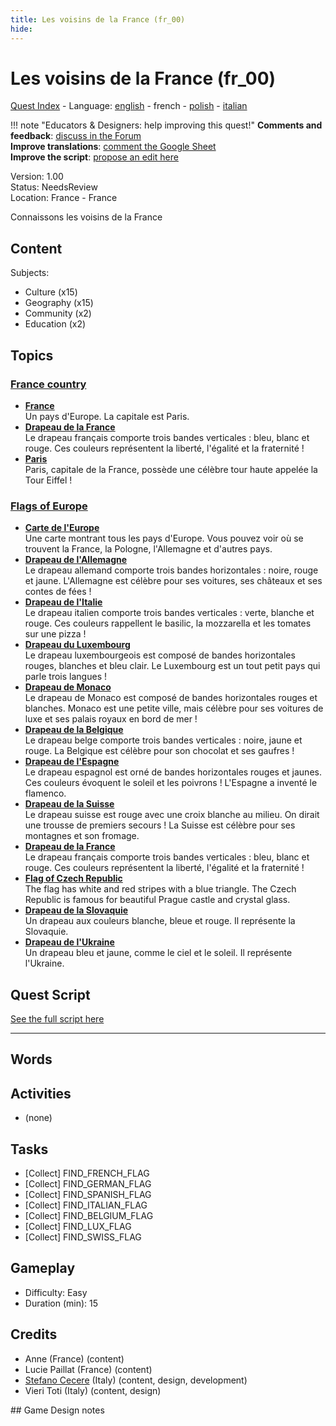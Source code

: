 ```yaml
---
title: Les voisins de la France (fr_00)
hide:
---
```


# Les voisins de la France (fr_00)
[Quest Index](./index.fr.md) - Language: [english](./fr_00.md) - french - [polish](./fr_00.pl.md) - [italian](./fr_00.it.md)

!!! note "Educators & Designers: help improving this quest!"
    **Comments and feedback**: [discuss in the Forum](https://vgwb.discourse.group/t/fr-00-the-neighbors-of-france/22)  
    **Improve translations**: [comment the Google Sheet](https://docs.google.com/spreadsheets/d/1FPFOy8CHor5ArSg57xMuPAG7WM27-ecDOiU-OmtHgjw/edit?gid=1044148815#gid=1044148815)  
    **Improve the script**: [propose an edit here](https://github.com/vgwb/Antura/blob/main/Assets/_discover/_quests/FR_00%20Geo%20France/FR_00%20Geo%20France%20-%20Yarn%20Script.yarn)  

Version: 1.00  
Status: NeedsReview  
Location: France - France

Connaissons les voisins de la France

## Content
Subjects: 

  - Culture (x15)
  - Geography (x15)
  - Community (x2)
  - Education (x2)

## Topics
### [France country](../topics/index.md#france)

  - **[France](../cards/index.md#country_france)**  
    Un pays d'Europe. La capitale est Paris.  
  - **[Drapeau de la France](../cards/index.md#flag_france)**  
    Le drapeau français comporte trois bandes verticales : bleu, blanc et rouge. Ces couleurs représentent la liberté, l'égalité et la fraternité !  
  - **[Paris](../cards/index.md#capital_paris)**  
    Paris, capitale de la France, possède une célèbre tour haute appelée la Tour Eiffel !  
### [Flags of Europe](../topics/index.md#flags_euroe)

  - **[Carte de l'Europe](../cards/index.md#concept_europe_map)**  
    Une carte montrant tous les pays d'Europe. Vous pouvez voir où se trouvent la France, la Pologne, l'Allemagne et d'autres pays.  
  - **[Drapeau de l'Allemagne](../cards/index.md#flag_germany)**  
    Le drapeau allemand comporte trois bandes horizontales : noire, rouge et jaune. L'Allemagne est célèbre pour ses voitures, ses châteaux et ses contes de fées !  
  - **[Drapeau de l'Italie](../cards/index.md#flag_italy)**  
    Le drapeau italien comporte trois bandes verticales : verte, blanche et rouge. Ces couleurs rappellent le basilic, la mozzarella et les tomates sur une pizza !  
  - **[Drapeau du Luxembourg](../cards/index.md#flag_luxembourg)**  
    Le drapeau luxembourgeois est composé de bandes horizontales rouges, blanches et bleu clair. Le Luxembourg est un tout petit pays qui parle trois langues !  
  - **[Drapeau de Monaco](../cards/index.md#flag_monaco)**  
    Le drapeau de Monaco est composé de bandes horizontales rouges et blanches. Monaco est une petite ville, mais célèbre pour ses voitures de luxe et ses palais royaux en bord de mer !  
  - **[Drapeau de la Belgique](../cards/index.md#flag_belgium)**  
    Le drapeau belge comporte trois bandes verticales : noire, jaune et rouge. La Belgique est célèbre pour son chocolat et ses gaufres !  
  - **[Drapeau de l'Espagne](../cards/index.md#flag_spain)**  
    Le drapeau espagnol est orné de bandes horizontales rouges et jaunes. Ces couleurs évoquent le soleil et les poivrons ! L'Espagne a inventé le flamenco.  
  - **[Drapeau de la Suisse](../cards/index.md#flag_switzerland)**  
    Le drapeau suisse est rouge avec une croix blanche au milieu. On dirait une trousse de premiers secours ! La Suisse est célèbre pour ses montagnes et son fromage.  
  - **[Drapeau de la France](../cards/index.md#flag_france)**  
    Le drapeau français comporte trois bandes verticales : bleu, blanc et rouge. Ces couleurs représentent la liberté, l'égalité et la fraternité !  
  - **[Flag of Czech Republic](../cards/index.md#flag_czech_republic)**  
    The flag has white and red stripes with a blue triangle. The Czech Republic is famous for beautiful Prague castle and crystal glass.  
  - **[Drapeau de la Slovaquie](../cards/index.md#flag_slovakia)**  
    Un drapeau aux couleurs blanche, bleue et rouge. Il représente la Slovaquie.  
  - **[Drapeau de l'Ukraine](../cards/index.md#flag_ukraine)**  
    Un drapeau bleu et jaune, comme le ciel et le soleil. Il représente l'Ukraine.  

## Quest Script

[See the full script here](./fr_00-script.fr.md)

---

## Words
## Activities
- (none)

## Tasks
- [Collect] FIND_FRENCH_FLAG
- [Collect] FIND_GERMAN_FLAG
- [Collect] FIND_SPANISH_FLAG
- [Collect] FIND_ITALIAN_FLAG
- [Collect] FIND_BELGIUM_FLAG
- [Collect] FIND_LUX_FLAG
- [Collect] FIND_SWISS_FLAG
## Gameplay
- Difficulty: Easy
- Duration (min): 15
## Credits
- Anne (France) (content)
- Lucie Paillat (France) (content)
- [Stefano Cecere](https://stefanocecere.com) (Italy) (content, design, development)
- Vieri Toti (Italy) (content, design)

## Game Design notes


